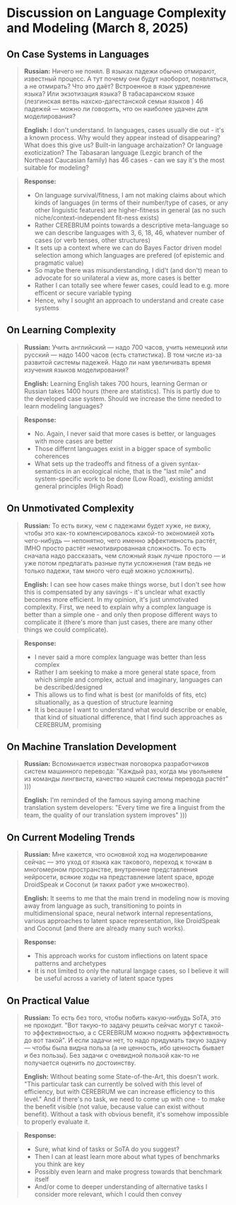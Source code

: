 # Discussion on Language Complexity and Modeling (March 8, 2025)

## On Case Systems in Languages

> **Russian:**
> Ничего не понял. В языках падежи обычно отмирают, известный процесс. А тут почему они будут наоборот, появляться, а не отмирать? Что это даёт? Встроенное в язык удревление языка? Или экзотизация языка? В табасаранском языке (лезгинская ветвь нахско-дагестанской семьи языков ) 46 падежей — можно ли говорить, что он наиболее удачен для моделирования?
>
> **English:**
> I don't understand. In languages, cases usually die out - it's a known process. Why would they appear instead of disappearing? What does this give us? Built-in language archaization? Or language exoticization? The Tabasaran language (Lezgic branch of the Northeast Caucasian family) has 46 cases - can we say it's the most suitable for modeling?

> **Response:**
> - On language survival/fitness, I am not making claims about which kinds of languages (in terms of their number/type of cases, or any other linguistic features) are higher-fitness in general (as no such niche/context-independent fit-ness exists)
> - Rather CEREBRUM points towards a descriptive meta-language so we can describe languages with 3, 6, 18, 46, whatever number of cases (or verb tenses, other structures)
> - It sets up a context where we can do Bayes Factor driven model selection among which languages are prefered (of epistemic and pragmatic value)
> - So maybe there was misunderstanding, I did't (and don't) mean to advocate for so unilateral a view as, more cases is better
> - Rather I can totally see where fewer cases, could lead to e.g. more efficent or secure variable typing
> - Hence, why I sought an approach to understand and create case systems

## On Learning Complexity

> **Russian:**
> Учить английский — надо 700 часов, учить немецкий или русский — надо 1400 часов (есть статистика). В том числе из-за развитой системы падежей. Надо ли нам увеличивать время изучения языков моделирования?
>
> **English:**
> Learning English takes 700 hours, learning German or Russian takes 1400 hours (there are statistics). This is partly due to the developed case system. Should we increase the time needed to learn modeling languages?

> **Response:**
> - No. Again, I never said that more cases is better, or languages with more cases are better
> - Those differnt languages exist in a bigger space of symbolic coherences
> - What sets up the tradeoffs and fitness of a given syntax-semantics in an ecological niche, that is the "last mile" and system-specific work to be done (Low Road), existing amidst general principles (High Road) 

## On Unmotivated Complexity

> **Russian:**
> То есть вижу, чем с падежами будет хуже, не вижу, чтобы это как-то компенсировалось какой-то экономией хоть чего-нибудь — непонятно, чего именно эффективность растёт, IMHO просто растёт немотивированная сложность. То есть сначала надо рассказать, чем сложный язык лучше простого — и уже потом предлагать разные пути усложнения (там ведь не только падежи, там много чего ещё можно усложнить).
>
> **English:**
> I can see how cases make things worse, but I don't see how this is compensated by any savings - it's unclear what exactly becomes more efficient. In my opinion, it's just unmotivated complexity. First, we need to explain why a complex language is better than a simple one - and only then propose different ways to complicate it (there's more than just cases, there are many other things we could complicate).

> **Response:**
> - I never said a more complex language was better than less complex
> - Rather I am seeking to make a more general state space, from which simple and complex, actual and imaginary, languages can be described/designed
> - This allows us to find what is best (or manifolds of fits, etc) situationally, as a question of structure learning
> - It is because I want to understand what would describe or enable, that kind of situational difference, that I find such approaches as CEREBRUM, promising

## On Machine Translation Development

> **Russian:**
> Вспоминается известная поговорка разработчиков систем машинного перевода: "Каждый раз, когда мы увольняем из команды лингвиста, качество нашей системы перевода растёт" )))
>
> **English:**
> I'm reminded of the famous saying among machine translation system developers: "Every time we fire a linguist from the team, the quality of our translation system improves" )))

## On Current Modeling Trends

> **Russian:**
> Мне кажется, что основной ход на моделирование сейчас — это уход от языка как такового, переход к точкам в многомерном пространстве, внутренние представления нейросети, всякие ходы на представление latent space, вроде DroidSpeak и Coconut (и таких работ уже множество).
>
> **English:**
> It seems to me that the main trend in modeling now is moving away from language as such, transitioning to points in multidimensional space, neural network internal representations, various approaches to latent space representation, like DroidSpeak and Coconut (and there are already many such works).

> **Response:**
> - This approach works for custom inflections on latent space patterns and archetypes
> - It is not limited to only the natural langage cases, so I believe it will be useful across a variety of latent space types

## On Practical Value

> **Russian:**
> То есть без того, чтобы побить какую-нибудь SoTA, это не проходит. "Вот такую-то задачу решить сейчас могут с такой-то эффективностью, а с CEREBRUM можно поднять эффективность до вот такой". И если задачи нет, то надо придумать такую задачу — чтобы была видна польза (а не ценность, ибо ценность бывает и без пользы). Без задачи с очевидной пользой как-то не получается оценить по достоинству.
>
> **English:**
> Without beating some State-of-the-Art, this doesn't work. "This particular task can currently be solved with this level of efficiency, but with CEREBRUM we can increase efficiency to this level." And if there's no task, we need to come up with one - to make the benefit visible (not value, because value can exist without benefit). Without a task with obvious benefit, it's somehow impossible to properly evaluate it.

> **Response:**
> - Sure, what kind of tasks or SoTA do you suggest?
> - Then I can at least learn more about what types of benchmarks you think are key
> - Possibly even learn and make progress towards that benchmark itself
> - And/or come to deeper understanding of alternative tasks I consider more relevant, which I could then convey